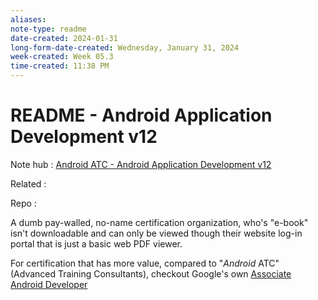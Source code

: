 ```yaml
---
aliases:
note-type: readme
date-created: 2024-01-31
long-form-date-created: Wednesday, January 31, 2024
week-created: Week 05.3
time-created: 11:38 PM
---
```


# README - Android Application Development v12

Note hub : [Android ATC - Android Application Development v12](Android%20ATC%20-%20Android%20Application%20Development%20v12.md)

Related :

Repo :

A dumb pay-walled, no-name certification organization, who's "e-book" isn't
downloadable and can only be viewed though their website log-in portal that is
just a basic web PDF viewer.

For certification that has more value, compared to "*Android* ATC"
(Advanced Training Consultants), checkout Google's own
[Associate Android Developer](https://developers.google.com/certification/associate-android-developer)
